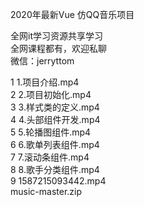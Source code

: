 2020年最新Vue 仿QQ音乐项目

全网it学习资源共享学习<br>全网课程都有，欢迎私聊<br>微信：jerryttom<br>

1 1.项目介绍.mp4<br> 2 2.项目初始化.mp4<br> 3 3.样式类的定义.mp4<br> 4 4.头部组件开发.mp4<br> 5 5.轮播图组件.mp4<br> 6 6.歌单列表组件.mp4<br> 7 7.滚动条组件.mp4<br> 8 8.歌手分类组件.mp4<br> 9 1587215093442.mp4<br> music-master.zip